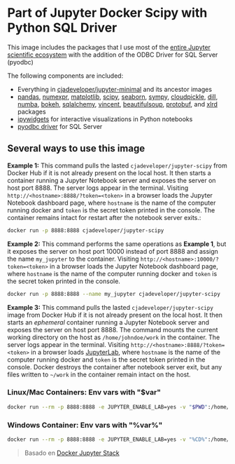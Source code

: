 # Part of Jupyter Docker Scipy with Python SQL Driver

This image includes the packages that I use most of the [entire Jupyter scientific ecosystem](https://jupyter.org/) with the addition of the ODBC Driver for SQL Server (pyodbc)

The following components are included:

- Everything in [cjadeveloper/jupyter-minimal](https://cloud.docker.com/repository/docker/cjadeveloper/jupyter-minimal) and its ancestor images
- [pandas](https://pandas.pydata.org/), [numexpr](https://github.com/pydata/numexpr), [matplotlib](https://matplotlib.org/), [scipy](https://www.scipy.org/), [seaborn](https://seaborn.pydata.org/), [sympy](http://www.sympy.org/en/index.html), [cloudpickle](https://github.com/cloudpipe/cloudpickle), [dill](https://pypi.python.org/pypi/dill), [numba](https://numba.pydata.org/), [bokeh](https://docs.bokeh.org/en/latest/), [sqlalchemy](https://www.sqlalchemy.org/), [vincent](https://vincent.readthedocs.io/en/latest/index.html), [beautifulsoup](https://www.crummy.com/software/BeautifulSoup/), [protobuf](https://developers.google.com/protocol-buffers/docs/pythontutorial), and [xlrd](http://www.python-excel.org/) packages
- [ipywidgets](https://ipywidgets.readthedocs.io/en/stable/) for interactive visualizations in Python notebooks
- [pyodbc driver](https://docs.microsoft.com/en-us/sql/connect/python/pyodbc/python-sql-driver-pyodbc?view=sql-server-ver15) for SQL Server

## Several ways to use this image

**Example 1:** This command pulls the lasted `cjadeveloper/jupyter-scipy` from Docker Hub if it is not already present on the local host. It then starts a container running a Jupyter Notebook server and exposes the server on host port 8888. The server logs appear in the terminal. Visiting `http://<hostname>:8888/?token=<token>` in a browser loads the Jupyter Notebook dashboard page, where `hostname` is the name of the computer running docker and `token` is the secret token printed in the console. The container remains intact for restart after the notebook server exits.:

```bash
docker run -p 8888:8888 cjadeveloper/jupyter-scipy
```

**Example 2:** This command performs the same operations as **Example 1**, but it exposes the server on host port 10000 instead of port 8888 and assign the name `my_jupyter` to the container. Visiting `http://<hostname>:10000/?token=<token>` in a browser loads the Jupyter Notebook dashboard page, where `hostname` is the name of the computer running docker and `token` is the secret token printed in the console.

```bash
docker run -p 8888:8888 --name my_jupyter cjadeveloper/jupyter-scipy
```

**Example 3:** This command pulls the lasted `cjadeveloper/jupyter-scipy` image from Docker Hub if it is not already present on the local host. It then starts an *ephemeral* container running a Jupyter Notebook server and exposes the server on host port 8888. The command mounts the current working directory on the host as `/home/johndoe/work` in the container. The server logs appear in the terminal. Visiting `http://<hostname>:8888/?token=<token>` in a browser loads [JupyterLab](https://jupyterlab.readthedocs.io/en/stable/), where `hostname` is the name of the computer running docker and `token` is the secret token printed in the console. Docker destroys the container after notebook server exit, but any files written to `~/work` in the container remain intact on the host.

### Linux/Mac Containers: Env vars with "$var"

```bash
docker run --rm -p 8888:8888 -e JUPYTER_ENABLE_LAB=yes -v "$PWD":/home/johndoe/work cjadeveloper/jupyter-scipy
```

### Windows Container: Env vars with "%var%"

```bash
docker run --rm -p 8888:8888 -e JUPYTER_ENABLE_LAB=yes -v "%CD%":/home/johndoe/work cjadeveloper/jupyter-scipy
```

> Basado en [Docker Jupyter Stack](https://jupyter-docker-stacks.readthedocs.io/en/latest/index.html)
